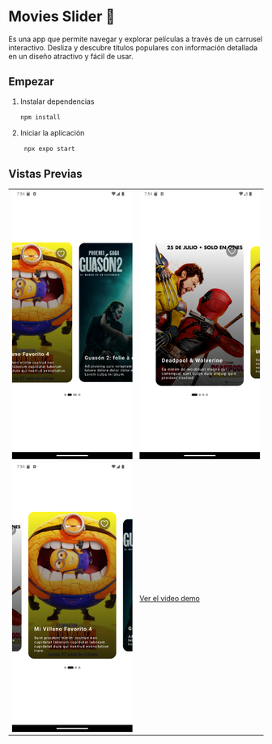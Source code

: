 # Movies Slider 🤖

Es una app que permite navegar y explorar películas a través de un carrusel interactivo. Desliza y descubre títulos populares con información detallada en un diseño atractivo y fácil de usar.

## Empezar

1. Instalar dependencias

   ```bash
   npm install
   ```

2. Iniciar la aplicación

   ```bash
    npx expo start
   ```

## Vistas Previas

<div align="center">
  <table style="width:100%">
    <tr>
      <td style="width:50%"><img src="./assets/images/previews/Screenshot_1.png" alt="Captura 1" style="width:100%"/></td>
      <td style="width:50%"><img src="./assets/images/previews/Screenshot_2.png" alt="Captura 2" style="width:100%"/></td>
    </tr>
    <tr>
      <td style="width:50%"><img src="./assets/images/previews/Screenshot_3.png" alt="Captura 3" style="width:100%"/></td>
      <td style="width:50%"><a href="./assets/images/previews/video_1.mp4">Ver el video demo</a></td>
    </tr>
  </table>
</div>

